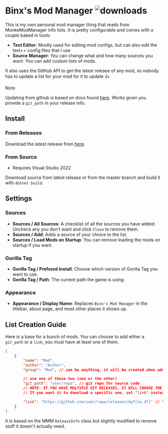 # Binx's Mod Manager ![downloads](https://img.shields.io/github/downloads/sirkingbinx/BinxModManager/total)
This is my own personal mod manager thing that reads from MonkeModManager info lists.
It is pretty configurable and comes with a couple baked in tools:

- **Text Editor**: Mostly used for editing mod configs, but can also edit the text++ config files that I use
- **Source Manager**: You can change what and how many sources you want. You can add custom lists of mods.

It also uses the GitHub API to get the latest release of any mod, so nobody has to update a list for your mod for it to update :+1:

> [!NOTE]
> Updating from github is based on docs found [here](https://docs.github.com/en/rest/releases/releases?apiVersion=2022-11-28). Works given you provide a ``git_path`` in your release info.

## Install
### From Releases
Download the latest release from [here](https://github.com/sirkingbinx/BinxModManager/releases/latest).
### From Source
- Requires Visual Studio 2022

Download source from latest release or from the master branch and build it with ``dotnet build``.

## Settings
### Sources
- **Sources / All Sources**: A checklist of all the sources you have added. Uncheck any you don't want and click ``Close`` to remove them.
- **Sources / Add**: Adds a source of your choice to the list.
- **Sources / Load Mods on Startup**: You can remove loading the mods on startup if you want.

### Gorilla Tag
- **Gorilla Tag / Prefered Install**: Choose which version of Gorilla Tag you want to use.
- **Gorilla Tag / Path**: The current path the game is using.

### Appearance
- **Appearance / Display Name**: Replaces `Binx's Mod Manager` in the titlebar, about page, and most other places it shows up.

## List Creation Guide
Here is a base for a bunch of mods. You can choose to add either a ``git_path`` or a ``link``, you must have at least one of them.
```json
[
    {
        "name": "Mod",
        "author": "Author",
        "group": "Mod", // can be anything, it will be created when adding mods

        // use one of these two (one or the other)
        "git_path": "user/repo", // git repo for source code
        // NOTE: IF YOU HAVE MULTIPLE GIT RELEASES, IT WILL CHOOSE THE FIRST DLL!
        // If you want it to download a specific one, set "link" instead and remove "git_path".

        "link": "https://github.com/user/repo/releases/myfile.dll" // link to download latest release (the .dll itself, not the release page)
    }
]
```

It is based on the MMM `ReleaseInfo` class but slightly modified to remove stuff it doesn't actually need.
